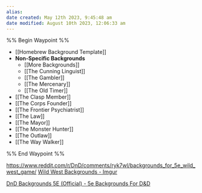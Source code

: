 ```yaml
---
alias: 
date created: May 12th 2023, 9:45:48 am
date modified: August 10th 2023, 12:06:33 am
---
```

%% Begin Waypoint %%
- [[Homebrew Background Template]]
- **Non-Specific Backgrounds**
	- [[More Backgrounds]]
	- [[The Cunning Linguist]]
	- [[The Gambler]]
	- [[The Mercenary]]
	- [[The Old Timer]]
- [[The Clasp Member]]
- [[The Corps Founder]]
- [[The Frontier Psychiatrist]]
- [[The Law]]
- [[The Mayor]]
- [[The Monster Hunter]]
- [[The Outlaw]]
- [[The Way Walker]]

%% End Waypoint %%

https://www.reddit.com/r/DnD/comments/ryk7wl/backgrounds_for_5e_wild_west_game/
[Wild West Backgrounds - Imgur](https://imgur.com/a/on9ZD#XPvdcru)

[DnD Backgrounds 5E (Official) - 5e Backgrounds For D&D](https://5ebackgrounds.com/)
